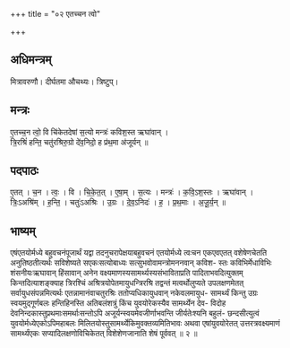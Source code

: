 +++
title = "०२ एतच्चन त्वो"

+++
## अधिमन्त्रम्
मित्रावरुणौ। दीर्घतमा औचथ्यः। त्रिष्टुप्।

## मन्त्रः
ए॒तच्च॒न त्वो॒ वि चि॑केतदेषां स॒त्यो मन्त्रः॑ कविश॒स्त ऋघा॑वान् ।  
त्रि॒रश्रिं॑ हन्ति॒ चतु॑रश्रिरु॒ग्रो दे॑व॒निदो॒ ह प्र॑थ॒मा अ॑जूर्यन् ॥

## पदपाठः
ए॒तत् । च॒न । त्वः॒ । वि । चि॒के॒त॒त् । ए॒षा॒म् । स॒त्यः । मन्त्रः॑ । क॒वि॒ऽश॒स्तः । ऋघा॑वान् ।  
त्रिः॒ऽअश्रि॑म् । ह॒न्ति॒ । चतुः॑ऽअश्रिः । उ॒ग्रः । दे॒व॒ऽनिदः॑ । ह॒ । प्र॒थ॒माः । अ॒जू॒र्य॒न् ॥

## भाष्यम्
एषंएतयोर्मध्ये बहुवचनंपूजार्थं यद्वा तदनुचरापेक्षयाबहुवचनं एतयोर्मध्ये त्वःचन एकएवएतत् वशेषेणचेतति अनुतिष्ठतीत्यर्थः सविशेष्यते सएकःसत्योबाध्यः सत्सुभवोवामन्त्रोमननवान् कविश- स्तः कविभिर्मेधाविभिः शंसनीयःऋघावान् हिंसावान् अनेन वक्ष्यमाणस्यसामर्थ्यस्यसंभाविताप्रति पादिताभवदित्युक्तम् किन्तदित्याशङ्क्याह त्रिरश्चिं अश्रित्रयोपेतमायुधन्त्रिरश्रि तद्वन्तं मत्वर्थोलुप्यते उपलक्षणमेतत् सर्वायुधसंपन्नमित्यर्थः एतन्नामानंवाचतुरश्रिः ततोप्यधिकायुधवान् नकेवलमायुध- सामर्थ्यं किन्तु उग्रः स्वयमुद्गूर्णबलः हन्तिहिनस्ति अतिबलंशत्रुं किंच युवयोरेकस्यैव सामर्थ्येन देव- विदोह देवनिन्दकास्तुप्रथमाःसमर्थाःसन्तोऽपि अजूर्यन्स्वयमेवजीर्णाभवन्ति जीर्यतेःश्यनि बहुलं- छन्दसीत्युत्वं युवयोर्मध्येएकोऽपिमहाबलः मिलितयोस्तुसामर्थ्येकिमुवक्तव्यमितिभावः अथवा एषांयुवयोरेतत् उत्तरत्रवक्ष्यमाणं सामर्थ्यंएकः सप्यादिलक्षणोविचिकेतत् विशेशेणजानाति शेषं पूर्ववत् ॥ २ ॥